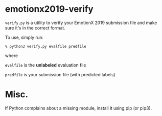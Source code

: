 # emotionx2019-verify
`verify.py` is a utility to verify your EmotionX 2019 submission file and make sure it's in the correct format.

To use, simply run:

`% python3 verify.py evalfile predfile`

where

`evalfile` is the **unlabeled** evaluation file

`predfile` is your submission file (with predicted labels)

# Misc.
If Python complains about a missing module, install it using pip (or pip3).
